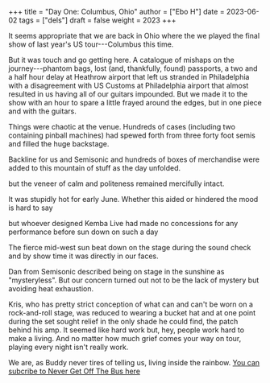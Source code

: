 +++
title = "Day One: Columbus, Ohio"
author = ["Ebo H"]
date = 2023-06-02
tags = ["dels"]
draft = false
weight = 2023
+++

It seems appropriate that we are back in Ohio where the we played the final show of last year's US tour---Columbus this time.

But it was touch and go getting here.  A catalogue of mishaps on the journey---phantom bags, lost (and, thankfully, found) passports, a two and a half hour delay at Heathrow airport that left us stranded in Philadelphia with a disagreement with US Customs at Philadelphia airport that almost resulted in us having all of our guitars impounded. But we made it to the show with an hour to spare a little frayed around the edges, but in one piece and with the guitars.

Things were chaotic at the venue.
Hundreds of cases (including two containing pinball machines) had spewed forth from three forty foot semis and filled the huge backstage.

Backline for us and Semisonic and hundreds of boxes of merchandise were added to this mountain of stuff as the day unfolded.

but the veneer of calm and politeness remained mercifully intact.

It was stupidly hot for early June. Whether this aided or hindered the mood is hard to say

but whoever designed Kemba Live had made no concessions for any performance before sun down on such a day

The fierce mid-west sun beat down on the stage during the sound check and by show time it was directly in our faces.

Dan from Semisonic described being on stage in the sunshine as "mysteryless". But our concern turned out not to be the lack of mystery but avoiding heat exhaustion.

Kris, who has pretty strict conception of what can and can't be worn on a rock-and-roll stage, was reduced to wearing a bucket hat and at one point during the set sought relief in the only shade he could find, the patch behind his amp. It seemed like hard work but, hey, people work hard to make a living. And no matter how much grief comes your way on tour, playing every night isn't really work.

We are, as Buddy never tires of telling us, living inside the rainbow.
[You can subcribe to Never Get Off The Bus here](https://never-get-off-the-bus.ghost.io/#/portal/)
